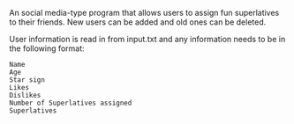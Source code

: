 An social media-type program that allows users to assign fun superlatives to their friends. New users can be added and old ones can be deleted. 

User information is read in from input.txt and any information needs to be in the following format:
```
Name
Age
Star sign
Likes
Dislikes
Number of Superlatives assigned
Superlatives
```
